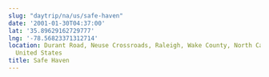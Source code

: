 ```yaml
---
slug: "daytrip/na/us/safe-haven"
date: '2001-01-30T04:37:00'
lat: '35.89629162729777'
lng: '-78.56823371312714'
location: Durant Road, Neuse Crossroads, Raleigh, Wake County, North Carolina, 27616,
  United States
title: Safe Haven
---
```



